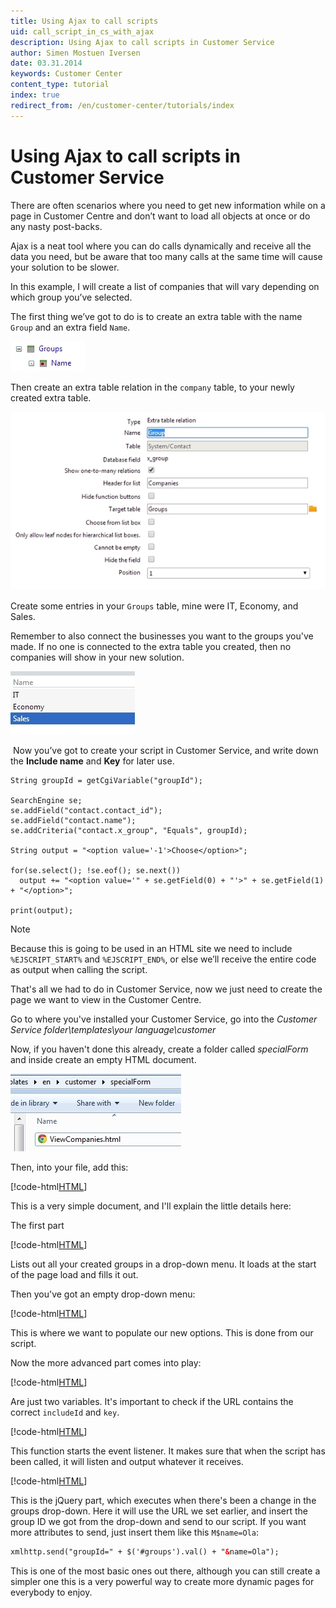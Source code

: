```yaml
---
title: Using Ajax to call scripts
uid: call_script_in_cs_with_ajax
description: Using Ajax to call scripts in Customer Service
author: Simen Mostuen Iversen
date: 03.31.2014
keywords: Customer Center
content_type: tutorial
index: true
redirect_from: /en/customer-center/tutorials/index
---
```


# Using Ajax to call scripts in Customer Service

There are often scenarios where you need to get new information while on a page in Customer Centre and don’t want to load all objects at once or do any nasty post-backs.

Ajax is a neat tool where you can do calls dynamically and receive all the data you need, but be aware that too many calls at the same time will cause your solution to be slower.

In this example, I will create a list of companies that will vary depending on which group you’ve selected.

The first thing we’ve got to do is to create an extra table with the name `Group` and an extra field `Name`.

![Extra table -screenshot][img1]

Then create an extra table relation in the `company` table, to your newly created extra table.

![Extra table relation -screenshot][img2]

Create some entries in your `Groups` table, mine were IT, Economy, and Sales.

Remember to also connect the businesses you want to the groups you've made. If no one is connected to the extra table you created, then no companies will show in your new solution.

![Table entries -screenshot][img3]

 Now you’ve got to create your script in Customer Service, and write down the **Include name** and **Key** for later use.

```crmscript
String groupId = getCgiVariable("groupId");

SearchEngine se;
se.addField("contact.contact_id");
se.addField("contact.name");
se.addCriteria("contact.x_group", "Equals", groupId);

String output = "<option value='-1'>Choose</option>";

for(se.select(); !se.eof(); se.next())
  output += "<option value='" + se.getField(0) + "'>" + se.getField(1) + "</option>";

print(output);
```

> [!NOTE]
> Because this is going to be used in an HTML site we need to include `%EJSCRIPT_START%` and `%EJSCRIPT_END%`, or else we’ll receive the entire code as output when calling the script.

That's all we had to do in Customer Service, now we just need to create the page we want to view in the Customer Centre.

Go to where you've installed your Customer Service, go into the *Customer Service folder\templates\your language\customer*

Now, if you haven't done this already, create a folder called *specialForm* and inside create an empty HTML document.

![specialForm -screenshot][img4]

Then, into your file, add this:

[!code-html[HTML](includes/call-script-in-cs.html)]

This is a very simple document, and I'll explain the little details here:

The first part

[!code-html[HTML](includes/call-script-in-cs.html?range=1-15)]

Lists out all your created groups in a drop-down menu. It loads at the start of the page load and fills it out.

Then you've got an empty drop-down menu:

[!code-html[HTML](includes/call-script-in-cs.html?range=18-19)]

This is where we want to populate our new options. This is done from our script.

Now the more advanced part comes into play:

[!code-html[HTML](includes/call-script-in-cs.html?range=20-25)]

Are just two variables. It's important to check if the URL contains the correct `includeId` and `key`.

[!code-html[HTML](includes/call-script-in-cs.html?range=27-41)]

This function starts the event listener. It makes sure that when the script has been called, it will listen and output whatever it receives.

[!code-html[HTML](includes/call-script-in-cs.html?range=43-51)]

This is the jQuery part, which executes when there's been a change in the groups drop-down. Here it will use the URL we set earlier, and insert the group ID we got from the drop-down and send to our script. If you want more attributes to send, just insert them like this `M$name=Ola`:

```html
xmlhttp.send("groupId=" + $('#groups').val() + "&name=Ola");
```

This is one of the most basic ones out there, although you can still create a simpler one this is a very powerful way to create more dynamic pages for everybody to enjoy.

<!-- Referenced images -->
[img1]: media/6238-10462.jpg
[img2]: media/6239-10460.jpg
[img3]: media/6241-10456.jpg
[img4]: media/6244-10466.jpg
